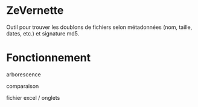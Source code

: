 ZeVernette
==========

Outil pour trouver les doublons de fichiers selon métadonnées (nom, taille, dates, etc.) et signature md5.

# Fonctionnement
arborescence

comparaison

fichier excel / onglets
